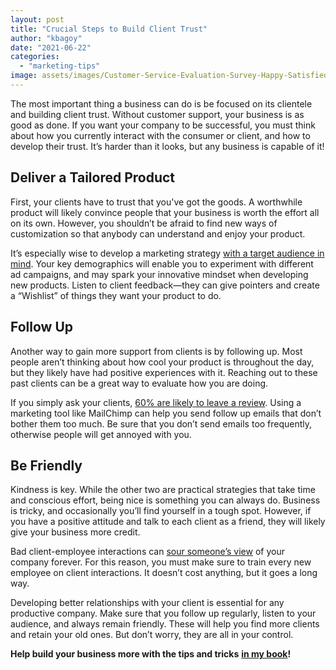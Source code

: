 ```yaml
---
layout: post
title: "Crucial Steps to Build Client Trust"
author: "kbagoy"
date: "2021-06-22"
categories: 
  - "marketing-tips"
image: assets/images/Customer-Service-Evaluation-Survey-Happy-Satisfied-Checkbox.jpg
---
```


The most important thing a business can do is be focused on its clientele and building client trust. Without customer support, your business is as good as done. If you want your company to be successful, you must think about how you currently interact with the consumer or client, and how to develop their trust. It’s harder than it looks, but any business is capable of it!

## **Deliver a Tailored Product**

First, your clients have to trust that you've got the goods. A worthwhile product will likely convince people that your business is worth the effort all on its own. However, you shouldn’t be afraid to find new ways of customization so that anybody can understand and enjoy your product.

It’s especially wise to develop a marketing strategy [with a target audience in mind](https://www.lotame.com/finding-target-audience/). Your key demographics will enable you to experiment with different ad campaigns, and may spark your innovative mindset when developing new products. Listen to client feedback—they can give pointers and create a “Wishlist” of things they want your product to do.

## **Follow Up**

Another way to gain more support from clients is by following up. Most people aren’t thinking about how cool your product is throughout the day, but they likely have had positive experiences with it. Reaching out to these past clients can be a great way to evaluate how you are doing.

If you simply ask your clients, [60% are likely to leave a review](https://www.podium.com/article/online-review-statistics/). Using a marketing tool like MailChimp can help you send follow up emails that don’t bother them too much. Be sure that you don’t send emails too frequently, otherwise people will get annoyed with you.

## **Be Friendly**

Kindness is key. While the other two are practical strategies that take time and conscious effort, being nice is something you can always do. Business is tricky, and occasionally you’ll find yourself in a tough spot. However, if you have a positive attitude and talk to each client as a friend, they will likely give your business more credit.

Bad client-employee interactions can [sour someone’s view](https://blog.reachlocal.com/7-tips-for-recovering-from-a-bad-customer-experience) of your company forever. For this reason, you must make sure to train every new employee on client interactions. It doesn’t cost anything, but it goes a long way.

Developing better relationships with your client is essential for any productive company. Make sure that you follow up regularly, listen to your audience, and always remain friendly. These will help you find more clients and retain your old ones. But don’t worry, they are all in your control.

**Help build your business more with the tips and tricks** [**in my book**](https://go.katebagoy.com/ebook)**!**

